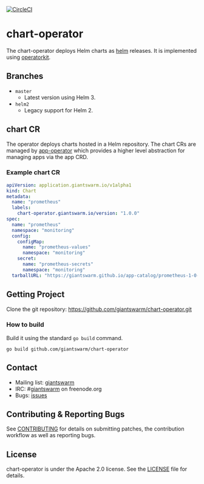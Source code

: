 [![CircleCI](https://dl.circleci.com/status-badge/img/gh/giantswarm/chart-operator/tree/master.svg?style=svg)](https://dl.circleci.com/status-badge/redirect/gh/giantswarm/chart-operator/tree/master)

# chart-operator

The chart-operator deploys Helm charts as [helm] releases. It is implemented
using [operatorkit].

## Branches

- `master`
    - Latest version using Helm 3.
- `helm2`
    - Legacy support for Helm 2.

## chart CR

The operator deploys charts hosted in a Helm repository. The chart CRs are
managed by [app-operator] which provides a higher level abstraction for
managing apps via the app CRD.

### Example chart CR

```yaml
apiVersion: application.giantswarm.io/v1alpha1
kind: Chart
metadata:
  name: "prometheus"
  labels:
    chart-operator.giantswarm.io/version: "1.0.0"
spec:
  name: "prometheus"
  namespace: "monitoring"
  config:
    configMap:
      name: "prometheus-values"
      namespace: "monitoring"
    secret:
      name: "prometheus-secrets"
      namespace: "monitoring"
  tarballURL: "https://giantswarm.github.io/app-catalog/prometheus-1-0-0.tgz"
```

## Getting Project

Clone the git repository: https://github.com/giantswarm/chart-operator.git

### How to build

Build it using the standard `go build` command.

```
go build github.com/giantswarm/chart-operator
```

## Contact

- Mailing list: [giantswarm](https://groups.google.com/forum/!forum/giantswarm)
- IRC: #[giantswarm](irc://irc.freenode.org:6667/#giantswarm) on freenode.org
- Bugs: [issues](https://github.com/giantswarm/chart-operator/issues)

## Contributing & Reporting Bugs

See [CONTRIBUTING](CONTRIBUTING.md) for details on submitting patches, the
contribution workflow as well as reporting bugs.

## License

chart-operator is under the Apache 2.0 license. See the [LICENSE](LICENSE) file for
details.



[app-operator]: https://github.com/giantswarm/app-operator
[helm]: https://github.com/helm/helm
[operatorkit]: https://github.com/giantswarm/operatorkit
